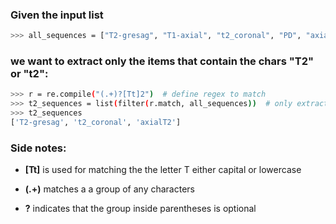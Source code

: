 ### Given the input list
```sh
>>> all_sequences = ["T2-gresag", "T1-axial", "t2_coronal", "PD", "axialT2"]
```
### we want to extract only the items that contain the chars "T2" or "t2":
```sh
>>> r = re.compile("(.+)?[Tt]2")  # define regex to match
>>> t2_sequences = list(filter(r.match, all_sequences))  # only extract sequences that match the regex
>>> t2_sequences
['T2-gresag', 't2_coronal', 'axialT2']
```
### Side notes:

* **[Tt]** is used for matching the the letter T either capital or lowercase
  
* **(.+)** matches a a group of any characters

* **?** indicates that the group inside parentheses is optional
